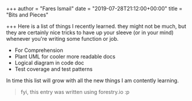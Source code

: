 +++
author = "Fares Ismail"
date = "2019-07-28T21:12:00+00:00"
title = "Bits and Pieces"

+++
Here is a list of things I recently learned. they might not be much, but they are certainly nice tricks to have up your sleeve (or in your mind) whenever you're writing some function or job.

* For Comprehension
* Plant UML for cooler more readable docs
* Logical diagram in code doc
* Test coverage and test patterns

In time this list will grow with all the new things I am contently learning.

> fyi, this entry was written using forestry.io :p